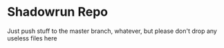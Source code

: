 # Shadowrun Repo

Just push stuff to the master branch, whatever, but please don't drop any useless files here